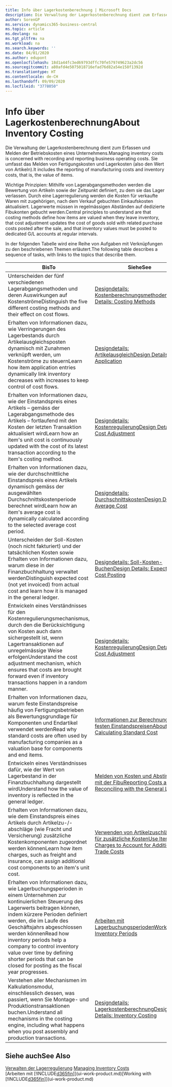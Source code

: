 ```yaml
---
title: Info über Lagerkostenberechnung | Microsoft Docs
description: Die Verwaltung der Lagerkostenberechnung dient zum Erfassen und Melden der Betriebskosten eines Unternehmens. Sie umfasst das Melden von Fertigungskosten und Lagerkosten (also den Wert von Artikeln).
author: SorenGP
ms.service: dynamics365-business-central
ms.topic: article
ms.devlang: na
ms.tgt_pltfrm: na
ms.workload: na
ms.search.keywords: ''
ms.date: 04/01/2020
ms.author: edupont
ms.openlocfilehash: 18d1a44fc3ed69793dffc70fe579749623a2dc56
ms.sourcegitcommit: a80afd4e5075018716efad76d82a54e158f1392d
ms.translationtype: HT
ms.contentlocale: de-CH
ms.lasthandoff: 09/09/2020
ms.locfileid: "3778050"
---
```

# <a name="about-inventory-costing"></a><span data-ttu-id="ace9d-104">Info über Lagerkostenberechnung</span><span class="sxs-lookup"><span data-stu-id="ace9d-104">About Inventory Costing</span></span>
<span data-ttu-id="ace9d-105">Die Verwaltung der Lagerkostenberechnung dient zum Erfassen und Melden der Betriebskosten eines Unternehmens.</span><span class="sxs-lookup"><span data-stu-id="ace9d-105">Managing inventory costs is concerned with recording and reporting business operating costs.</span></span> <span data-ttu-id="ace9d-106">Sie umfasst das Melden von Fertigungskosten und Lagerkosten (also den Wert von Artikeln).</span><span class="sxs-lookup"><span data-stu-id="ace9d-106">It includes the reporting of manufacturing costs and inventory costs, that is, the value of items.</span></span>  

 <span data-ttu-id="ace9d-107">Wichtige Prinzipien: Mithilfe von Lagerabgangsmethoden werden die Bewertung von Artikeln sowie der Zeitpunkt definiert, zu dem sie das Lager verlassen. Durch eine Lagerregulierung werden die Kosten für verkaufte Waren mit zugehörigen, nach dem Verkauf gebuchten Einkaufskosten aktualisiert. Lagerwerte müssen in regelmässigen Abständen auf dedizierte Fibukonten gebucht werden.</span><span class="sxs-lookup"><span data-stu-id="ace9d-107">Central principles to understand are that costing methods define how items are valued when they leave inventory, that cost adjustment updates the cost of goods sold with related purchase costs posted after the sale, and that inventory values must be posted to dedicated G/L accounts at regular intervals.</span></span>  

 <span data-ttu-id="ace9d-108">In der folgenden Tabelle wird eine Reihe von Aufgaben mit Verknüpfungen zu den beschriebenen Themen erläutert.</span><span class="sxs-lookup"><span data-stu-id="ace9d-108">The following table describes a sequence of tasks, with links to the topics that describe them.</span></span>   

|<span data-ttu-id="ace9d-109">**Bis**</span><span class="sxs-lookup"><span data-stu-id="ace9d-109">**To**</span></span>|<span data-ttu-id="ace9d-110">**Siehe**</span><span class="sxs-lookup"><span data-stu-id="ace9d-110">**See**</span></span>|  
|------------|-------------|  
|<span data-ttu-id="ace9d-111">Unterscheiden der fünf verschiedenen Lagerabgangsmethoden und deren Auswirkungen auf Kostenströme</span><span class="sxs-lookup"><span data-stu-id="ace9d-111">Distinguish the five different costing methods and their effect on cost flows.</span></span>|[<span data-ttu-id="ace9d-112">Designdetails: Kostenberechnungsmethoden</span><span class="sxs-lookup"><span data-stu-id="ace9d-112">Design Details: Costing Methods</span></span>](design-details-costing-methods.md)|  
|<span data-ttu-id="ace9d-113">Erhalten von Informationen dazu, wie Verringerungen des Lagerbestands durch Artikelausgleichsposten dynamisch mit Zunahmen verknüpft werden, um Kostenströme zu steuern</span><span class="sxs-lookup"><span data-stu-id="ace9d-113">Learn how item application entries dynamically link inventory decreases with increases to keep control of cost flows.</span></span>|[<span data-ttu-id="ace9d-114">Designdetails: Artikelausgleich</span><span class="sxs-lookup"><span data-stu-id="ace9d-114">Design Details: Item Application</span></span>](design-details-item-application.md)|  
|<span data-ttu-id="ace9d-115">Erhalten von Informationen dazu, wie der Einstandspreis eines Artikels – gemäss der Lagerabgangsmethode des Artikels – fortlaufend mit den Kosten der letzten Transaktion aktualisiert wird</span><span class="sxs-lookup"><span data-stu-id="ace9d-115">Learn how an item's unit cost is continuously updated with the cost of its latest transaction according to the item's costing method.</span></span>|[<span data-ttu-id="ace9d-116">Designdetails: Kostenregulierung</span><span class="sxs-lookup"><span data-stu-id="ace9d-116">Design Details: Cost Adjustment</span></span>](design-details-cost-adjustment.md)|  
|<span data-ttu-id="ace9d-117">Erhalten von Informationen dazu, wie der durchschnittliche Einstandspreis eines Artikels dynamisch gemäss der ausgewählten Durchschnittskostenperiode berechnet wird</span><span class="sxs-lookup"><span data-stu-id="ace9d-117">Learn how an item's average cost is dynamically calculated according to the selected average cost period.</span></span>|[<span data-ttu-id="ace9d-118">Designdetails: Durchschnittskosten</span><span class="sxs-lookup"><span data-stu-id="ace9d-118">Design Details: Average Cost</span></span>](design-details-average-cost.md)|  
|<span data-ttu-id="ace9d-119">Unterscheiden der Soll-Kosten (noch nicht fakturiert) und der tatsächlichen Kosten sowie Erhalten von Informationen dazu, warum diese in der Finanzbuchhaltung verwaltet werden</span><span class="sxs-lookup"><span data-stu-id="ace9d-119">Distinguish expected cost (not yet invoiced) from actual cost and learn how it is managed in the general ledger.</span></span>|[<span data-ttu-id="ace9d-120">Designdetails: Soll-Kosten-Buchen</span><span class="sxs-lookup"><span data-stu-id="ace9d-120">Design Details: Expected Cost Posting</span></span>](design-details-expected-cost-posting.md)|  
|<span data-ttu-id="ace9d-121">Entwickeln eines Verständnisses für den Kostenregulierungsmechanismus, durch den die Berücksichtigung von Kosten auch dann sichergestellt ist, wenn Lagertransaktionen auf unregelmässige Weise erfolgen</span><span class="sxs-lookup"><span data-stu-id="ace9d-121">Understand the cost adjustment mechanism, which ensures that costs are brought forward even if inventory transactions happen in a random manner.</span></span>|[<span data-ttu-id="ace9d-122">Designdetails: Kostenregulierung</span><span class="sxs-lookup"><span data-stu-id="ace9d-122">Design Details: Cost Adjustment</span></span>](design-details-cost-adjustment.md)|  
|<span data-ttu-id="ace9d-123">Erhalten von Informationen dazu, warum feste Einstandspreise häufig von Fertigungsbetrieben als Bewertungsgrundlage für Komponenten und Endartikel verwendet werden</span><span class="sxs-lookup"><span data-stu-id="ace9d-123">Read why standard costs are often used by manufacturing companies as a valuation base for components and end items.</span></span>|[<span data-ttu-id="ace9d-124">Informationen zur Berechnung von festen Einstandspreisen</span><span class="sxs-lookup"><span data-stu-id="ace9d-124">About Calculating Standard Cost</span></span>](finance-about-calculating-standard-cost.md)|  
|<span data-ttu-id="ace9d-125">Entwickeln eines Verständnisses dafür, wie der Wert von Lagerbestand in der Finanzbuchhaltung dargestellt wird</span><span class="sxs-lookup"><span data-stu-id="ace9d-125">Understand how the value of inventory is reflected in the general ledger.</span></span>|[<span data-ttu-id="ace9d-126">Melden von Kosten und Abstimmen mit der Fibu</span><span class="sxs-lookup"><span data-stu-id="ace9d-126">Reporting Costs and Reconciling with the General Ledger</span></span>](finance-report-costs-and-reconcile-with-the-general-ledger.md)|  
|<span data-ttu-id="ace9d-127">Erhalten von Informationen dazu, wie dem Einstandspreis eines Artikels durch Artikelzu-/-abschläge (wie Fracht und Versicherung) zusätzliche Kostenkomponenten zugeordnet werden können</span><span class="sxs-lookup"><span data-stu-id="ace9d-127">Learn how item charges, such as freight and insurance, can assign additional cost components to an item's unit cost.</span></span>|[<span data-ttu-id="ace9d-128">Verwenden von Artikelzuschlägen für zusätzliche Kosten</span><span class="sxs-lookup"><span data-stu-id="ace9d-128">Use Item Charges to Account for Additional Trade Costs</span></span>](payables-how-assign-item-charges.md)|  
|<span data-ttu-id="ace9d-129">Erhalten von Informationen dazu, wie Lagerbuchungsperioden in einem Unternehmen zur kontinuierlichen Steuerung des Lagerwerts beitragen können, indem kürzere Perioden definiert werden, die im Laufe des Geschäftsjahrs abgeschlossen werden können</span><span class="sxs-lookup"><span data-stu-id="ace9d-129">Read how inventory periods help a company to control inventory value over time by defining shorter periods that can be closed for posting as the fiscal year progresses.</span></span>|[<span data-ttu-id="ace9d-130">Arbeiten mit Lagerbuchungsperioden</span><span class="sxs-lookup"><span data-stu-id="ace9d-130">Work with Inventory Periods</span></span>](finance-how-to-work-with-inventory-periods.md)|  
|<span data-ttu-id="ace9d-131">Verstehen aller Mechanismen im Kalkulationsmodul, einschliesslich dessen, was passiert, wenn Sie Montage- und Produktionstransaktionen buchen.</span><span class="sxs-lookup"><span data-stu-id="ace9d-131">Understand all mechanisms in the costing engine, including what happens when you post assembly and production transactions.</span></span>|[<span data-ttu-id="ace9d-132">Designdetails: Lagerkostenberechnung</span><span class="sxs-lookup"><span data-stu-id="ace9d-132">Design Details: Inventory Costing</span></span>](design-details-inventory-costing.md)|  

## <a name="see-also"></a><span data-ttu-id="ace9d-133">Siehe auch</span><span class="sxs-lookup"><span data-stu-id="ace9d-133">See Also</span></span>
<span data-ttu-id="ace9d-134">[Verwalten der Lagerregulierung](finance-manage-inventory-costs.md)  </span><span class="sxs-lookup"><span data-stu-id="ace9d-134">[Managing Inventory Costs](finance-manage-inventory-costs.md)  </span></span>  
<span data-ttu-id="ace9d-135">[Arbeiten mit [!INCLUDE[d365fin](includes/d365fin_md.md)]](ui-work-product.md)</span><span class="sxs-lookup"><span data-stu-id="ace9d-135">[Working with [!INCLUDE[d365fin](includes/d365fin_md.md)]](ui-work-product.md)</span></span>
